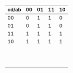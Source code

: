 | cd/ab | 00   | 01   | 11   | 10   |
| ----- | ---- | ---- | ---- | ---- |
| 00    | 0    | 1    | 1    | 0    |
| 01    | 0    | 1    | 1    | 0    |
| 11    | 1    | 1    | 1    | 1    |
| 10    | 1    | 1    | 1    | 1    |
|       |      |      |      |      |
|       |      |      |      |      |
|       |      |      |      |      |
|       |      |      |      |      |
|       |      |      |      |      |
|       |      |      |      |      |
|       |      |      |      |      |
|       |      |      |      |      |
|       |      |      |      |      |
|       |      |      |      |      |
|       |      |      |      |      |
|       |      |      |      |      |